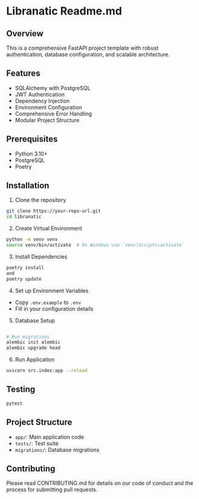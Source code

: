 # Libranatic Readme.md

## Overview

This is a comprehensive FastAPI project template with robust authentication, database configuration, and scalable architecture.

## Features

- SQLAlchemy with PostgreSQL
- JWT Authentication
- Dependency Injection
- Environment Configuration
- Comprehensive Error Handling
- Modular Project Structure

## Prerequisites

- Python 3.10+
- PostgreSQL
- Poetry

## Installation

1. Clone the repository

```bash
git clone https://your-repo-url.git
cd libranatic
```

2. Create Virtual Environment

```bash
python -m venv venv
source venv/bin/activate  # On Windows use `venv\Scripts\activate`
```

3. Install Dependencies

```bash
poetry install
and
poetry update
```

4. Set up Environment Variables

- Copy `.env.example` to `.env`
- Fill in your configuration details

5. Database Setup

```bash

# Run migrations
alembic init alembic
alembic upgrade head
```

6. Run Application

```bash
uvicorn src.index:app --reload
```

## Testing

```bash
pytest
```

## Project Structure

- `app/`: Main application code
- `tests/`: Test suite
- `migrations/`: Database migrations

## Contributing

Please read CONTRIBUTING.md for details on our code of conduct and the process for submitting pull requests.
